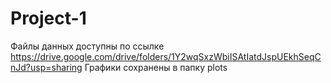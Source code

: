 # Project-1
Файлы данных доступны по ссылке https://drive.google.com/drive/folders/1Y2wqSxzWbiISAtIatdJspUEkhSeqCnJd?usp=sharing
Графики сохранены в папку plots
